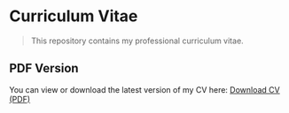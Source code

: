 # Curriculum Vitae
> This repository contains my professional curriculum vitae.

## PDF Version

You can view or download the latest version of my CV here:
[Download CV (PDF)](./src/main.pdf)

